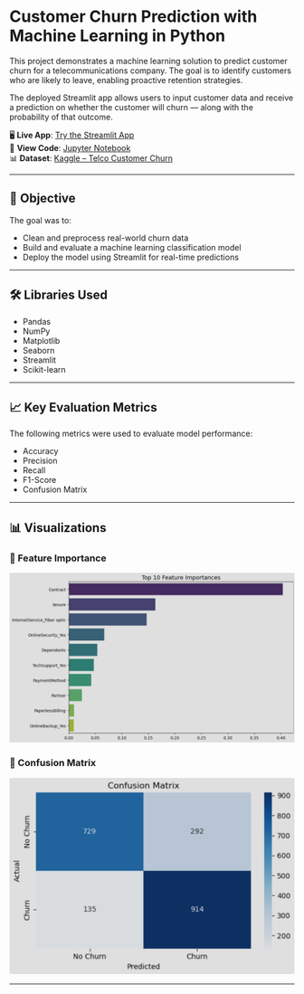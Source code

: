 # Customer Churn Prediction with Machine Learning in Python

This project demonstrates a machine learning solution to predict customer churn for a telecommunications company. The goal is to identify customers who are likely to leave, enabling proactive retention strategies.

The deployed Streamlit app allows users to input customer data and receive a prediction on whether the customer will churn — along with the probability of that outcome.

🖥️ **Live App**: [Try the Streamlit App](https://eduardtadevosyan-churn-model-app-iywd2d.streamlit.app/)  
📄 **View Code**: [Jupyter Notebook](https://github.com/EduardTadevosyan/churn_model/blob/main/customer_churn.ipynb)  
📊 **Dataset**: [Kaggle – Telco Customer Churn](https://www.kaggle.com/datasets/blastchar/telco-customer-churn)



---
## 🚀 Objective

The goal was to:
- Clean and preprocess real-world churn data
- Build and evaluate a machine learning classification model
- Deploy the model using Streamlit for real-time predictions

---

## 🛠️ Libraries Used

- Pandas
- NumPy
- Matplotlib
- Seaborn
- Streamlit
- Scikit-learn


---

## 📈 Key Evaluation Metrics

The following metrics were used to evaluate model performance:

- Accuracy
- Precision
- Recall
- F1-Score
- Confusion Matrix

---

## 📊 Visualizations

### 🔹 Feature Importance
![Feature Importance](https://github.com/EduardTadevosyan/churn_model/blob/main/Images/feautre_importance.png)
### 🔹 Confusion Matrix
![Confusion Matrix](https://github.com/EduardTadevosyan/churn_model/blob/main/Images/confusion_matrix.png)

---

